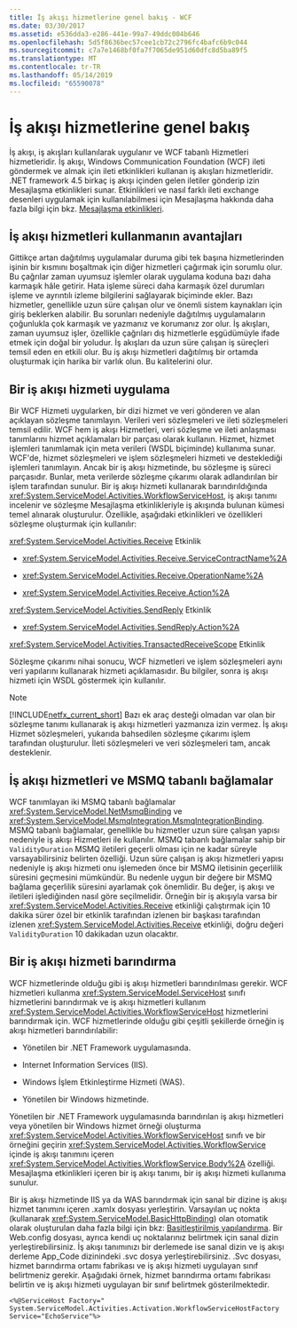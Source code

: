 ```yaml
---
title: İş akışı hizmetlerine genel bakış - WCF
ms.date: 03/30/2017
ms.assetid: e536dda3-e286-441e-99a7-49ddc004b646
ms.openlocfilehash: 5d5f8636bec57cee1cb72c2796fc4bafc6b9c044
ms.sourcegitcommit: c7a7e1468bf0fa7f7065de951d60dfc8d5ba89f5
ms.translationtype: MT
ms.contentlocale: tr-TR
ms.lasthandoff: 05/14/2019
ms.locfileid: "65590078"
---
```

# <a name="workflow-services-overview"></a>İş akışı hizmetlerine genel bakış

İş akışı, iş akışları kullanılarak uygulanır ve WCF tabanlı Hizmetleri hizmetleridir. İş akışı, Windows Communication Foundation (WCF) ileti göndermek ve almak için ileti etkinlikleri kullanan iş akışları hizmetleridir. .NET framework 4.5 birkaç iş akışı içinden gelen iletiler gönderip izin Mesajlaşma etkinlikleri sunar. Etkinlikleri ve nasıl farklı ileti exchange desenleri uygulamak için kullanılabilmesi için Mesajlaşma hakkında daha fazla bilgi için bkz. [Mesajlaşma etkinlikleri](messaging-activities.md).

## <a name="benefits-of-using-workflow-services"></a>İş akışı hizmetleri kullanmanın avantajları

Gittikçe artan dağıtılmış uygulamalar duruma gibi tek başına hizmetlerinden işinin bir kısmını boşaltmak için diğer hizmetleri çağırmak için sorumlu olur. Bu çağrılar zaman uyumsuz işlemler olarak uygulama koduna bazı daha karmaşık hâle getirir. Hata işleme süreci daha karmaşık özel durumları işleme ve ayrıntılı izleme bilgilerini sağlayarak biçiminde ekler. Bazı hizmetler, genellikle uzun süre çalışan olur ve önemli sistem kaynakları için giriş beklerken alabilir. Bu sorunları nedeniyle dağıtılmış uygulamaların çoğunlukla çok karmaşık ve yazmanız ve korumanız zor olur. İş akışları, zaman uyumsuz işler, özellikle çağrıları dış hizmetlerle eşgüdümüyle ifade etmek için doğal bir yoludur. İş akışları da uzun süre çalışan iş süreçleri temsil eden en etkili olur. Bu iş akışı hizmetleri dağıtılmış bir ortamda oluşturmak için harika bir varlık olun. Bu kalitelerini olur.

## <a name="implementing-a-workflow-service"></a>Bir iş akışı hizmeti uygulama

Bir WCF Hizmeti uygularken, bir dizi hizmet ve veri gönderen ve alan açıklayan sözleşme tanımlayın. Verileri veri sözleşmeleri ve ileti sözleşmeleri temsil edilir. WCF hem iş akışı Hizmetleri, veri sözleşme ve ileti anlaşması tanımlarını hizmet açıklamaları bir parçası olarak kullanın. Hizmet, hizmet işlemleri tanımlamak için meta verileri (WSDL biçiminde) kullanıma sunar. WCF'de, hizmet sözleşmeleri ve işlem sözleşmeleri hizmeti ve desteklediği işlemleri tanımlayın. Ancak bir iş akışı hizmetinde, bu sözleşme iş süreci parçasıdır. Bunlar, meta verilerde sözleşme çıkarımı olarak adlandırılan bir işlem tarafından sunulur. Bir iş akışı hizmeti kullanarak barındırıldığında <xref:System.ServiceModel.Activities.WorkflowServiceHost>, iş akışı tanımı incelenir ve sözleşme Mesajlaşma etkinlikleriyle iş akışında bulunan kümesi temel alınarak oluşturulur. Özellikle, aşağıdaki etkinlikleri ve özellikleri sözleşme oluşturmak için kullanılır:

<xref:System.ServiceModel.Activities.Receive> Etkinlik

- <xref:System.ServiceModel.Activities.Receive.ServiceContractName%2A>

- <xref:System.ServiceModel.Activities.Receive.OperationName%2A>

- <xref:System.ServiceModel.Activities.Receive.Action%2A>

<xref:System.ServiceModel.Activities.SendReply> Etkinlik

- <xref:System.ServiceModel.Activities.SendReply.Action%2A>

<xref:System.ServiceModel.Activities.TransactedReceiveScope> Etkinlik

Sözleşme çıkarımı nihai sonucu, WCF hizmetleri ve işlem sözleşmeleri aynı veri yapılarını kullanarak hizmeti açıklamasıdır. Bu bilgiler, sonra iş akışı hizmeti için WSDL göstermek için kullanılır.

> [!NOTE]
> [!INCLUDE[netfx_current_short](../../../../includes/netfx-current-short-md.md)] Bazı ek araç desteği olmadan var olan bir sözleşme tanımı kullanarak iş akışı hizmetleri yazmanıza izin vermez. İş akışı Hizmet sözleşmeleri, yukarıda bahsedilen sözleşme çıkarımı işlem tarafından oluşturulur. İleti sözleşmeleri ve veri sözleşmeleri tam, ancak desteklenir.

## <a name="workflow-services-and-msmq-based-bindings"></a>İş akışı hizmetleri ve MSMQ tabanlı bağlamalar

WCF tanımlayan iki MSMQ tabanlı bağlamalar <xref:System.ServiceModel.NetMsmqBinding> ve <xref:System.ServiceModel.MsmqIntegration.MsmqIntegrationBinding>.  MSMQ tabanlı bağlamalar, genellikle bu hizmetler uzun süre çalışan yapısı nedeniyle iş akışı Hizmetleri ile kullanılır. MSMQ tabanlı bağlamalar sahip bir `ValidityDuration` MSMQ iletileri geçerli olması için ne kadar süreyle varsayabilirsiniz belirten özelliği. Uzun süre çalışan iş akışı hizmetleri yapısı nedeniyle iş akışı hizmeti onu işlemeden önce bir MSMQ iletisinin geçerlilik süresini geçmesini mümkündür. Bu nedenle uygun bir değere bir MSMQ bağlama geçerlilik süresini ayarlamak çok önemlidir. Bu değer, iş akışı ve iletileri işlediğinden nasıl göre seçilmelidir. Örneğin bir iş akışıyla varsa bir <xref:System.ServiceModel.Activities.Receive> etkinliği çalıştırmak için 10 dakika sürer özel bir etkinlik tarafından izlenen bir başkası tarafından izlenen <xref:System.ServiceModel.Activities.Receive> etkinliği, doğru değeri `ValidityDuration` 10 dakikadan uzun olacaktır.

## <a name="hosting-a-workflow-service"></a>Bir iş akışı hizmeti barındırma

WCF hizmetlerinde olduğu gibi iş akışı hizmetleri barındırılması gerekir. WCF hizmetleri kullanma <xref:System.ServiceModel.ServiceHost> sınıfı hizmetlerini barındırmak ve iş akışı hizmetleri kullanım <xref:System.ServiceModel.Activities.WorkflowServiceHost> hizmetlerini barındırmak için. WCF hizmetlerinde olduğu gibi çeşitli şekillerde örneğin iş akışı hizmetleri barındırılabilir:

- Yönetilen bir .NET Framework uygulamasında.

- Internet Information Services (IIS).

- Windows İşlem Etkinleştirme Hizmeti (WAS).

- Yönetilen bir Windows hizmetinde.

Yönetilen bir .NET Framework uygulamasında barındırılan iş akışı hizmetleri veya yönetilen bir Windows hizmet örneği oluşturma <xref:System.ServiceModel.Activities.WorkflowServiceHost> sınıfı ve bir örneğini geçirin <xref:System.ServiceModel.Activities.WorkflowService> içinde iş akışı tanımını içeren <xref:System.ServiceModel.Activities.WorkflowService.Body%2A> özelliği. Mesajlaşma etkinlikleri içeren bir iş akışı tanımı, bir iş akışı hizmeti kullanıma sunulur.

Bir iş akışı hizmetinde IIS ya da WAS barındırmak için sanal bir dizine iş akışı hizmet tanımını içeren .xamlx dosyası yerleştirin. Varsayılan uç nokta (kullanarak <xref:System.ServiceModel.BasicHttpBinding>) olan otomatik olarak oluşturulan daha fazla bilgi için bkz: [Basitleştirilmiş yapılandırma](../../../../docs/framework/wcf/simplified-configuration.md). Bir Web.config dosyası, ayrıca kendi uç noktalarınız belirtmek için sanal dizin yerleştirebilirsiniz. İş akışı tanımınızı bir derlemede ise sanal dizin ve iş akışı derleme App_Code dizinindeki .svc dosya yerleştirebilirsiniz. .Svc dosyası, hizmet barındırma ortamı fabrikası ve iş akışı hizmeti uygulayan sınıf belirtmeniz gerekir. Aşağıdaki örnek, hizmet barındırma ortamı fabrikası belirtin ve iş akışı hizmeti uygulayan bir sınıf belirtmek gösterilmektedir.

```
<%@ServiceHost Factory=" System.ServiceModel.Activities.Activation.WorkflowServiceHostFactory
Service="EchoService"%>
```
